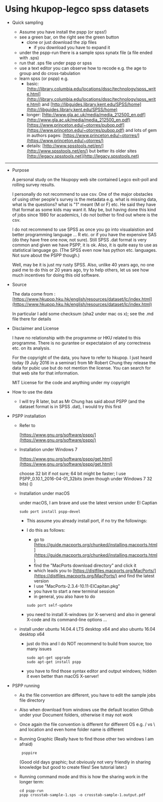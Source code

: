 # Using hkupop-legco spss datasets

* Quick sampling

    - Assume you have install the pspp (or spss!)
    - see a green bar, on the right see the green button
        - clone or just download the zip files
            - if you download you have to expand it
    - under the pspp-run there is a sample spss synatx file (a file ended with .sps)
    - run that .sps file under pspp or spss
    - use a text editor you can observe how to recode e.g. the age to group and do cross-tabulation
    - learn spss (or pspp) e.g. 
        - basic:    [http://library.columbia.edu/locations/dssc/technology/spss_write.html](http://library.columbia.edu/locations/dssc/technology/spss_write.html) and
                    [http://libguides.library.kent.edu/SPSS/home](http://libguides.library.kent.edu/SPSS/home)
        - longer:   [http://www.gla.ac.uk/media/media_212500_en.pdf](http://www.gla.ac.uk/media/media_212500_en.pdf)
                    [https://www.princeton.edu/~otorres/pubop.pdf](https://www.princeton.edu/~otorres/pubop.pdf)
                    and lots of gem in authors pages: [https://www.princeton.edu/~otorres/](https://www.princeton.edu/~otorres/)
        - details:  [http://www.spsstools.net/en/](http://www.spsstools.net/en/)
                    but better its older sites 
                    [http://legacy.spsstools.net](http://legacy.spsstools.net)

------------------------------------------------------------

* Purpose

    A personal study on the hkupopy web site contained Legco exit-poll and rolling survey results.

    I personally do not recommend to use csv.  One of the major obstacles of using other people's survey is the metadata e.g. what is missing data, what is the questions? what is "1" meant (M or F) etc.  He said they have that format as some kids may want it.  May be, but having done this kind of jobs since 1980 for academics, I do not bother to find out where is the csv. 

    I do not recommend to use SPSS as once you go into visualaistion and better programming language ... R etc. or if you have the expensive SAS (do they have free one now, not sure).  Still SPSS .dat format is very common and given we have PSPP, it is ok.  Also, it is quite easy to use as statistical language go.  (The SPSS even now has python etc. languages.  Not sure about the PSPP though.)

    Well, may be it is just my rusty SPSS.  Also, unlike 40 years ago, no one paid me to do this or 20 years ago, try to help others, let us see how much incentives for doing this old software.  

* Source

    The data come from : [https://www.hkupop.hku.hk/english/resources/dataset/lc/index.html](https://www.hkupop.hku.hk/english/resources/dataset/lc/index.html)

    In particular I add some checksum (sha2 under mac os x); see the .md file there for details

* Disclaimer and License

    I have no relationship with the programme or HKU related to this programme.  There is no gurantee or expectataion of any correctness etc. on its analysis.

    For the copyright of the data, you have to refer to hkupop.  I just heard today (9 July 2016 in a seminar) from Mr Robert Chung they release the data for pubic use but do not mention the license.  You can search for that web site for that information.

    MIT License for the code and anything under my copyright

* How to use the data

    -   I will try R later, but as Mr Chung has said about PSPP (and the dataset format is in SPSS .dat), I would try this first

* PSPP installation

    -   Refer to

        [https://www.gnu.org/software/pspp/](https://www.gnu.org/software/pspp/)
		
	-	Installation under Windows 7
	
		[https://www.gnu.org/software/pspp/get.html](https://www.gnu.org/software/pspp/get.html)
		
		choose 32 bit if not sure;  64 bit might be faster; I use PSPP_0.10.1_2016-04-01_32bits (even though under Windows 7 32 bits) ()
		

    -   Installation under macOS

        under macOS, I am brave and use the latest version under El Captian 

        ```
        sudo port install pspp-devel
        ```

        - This assume you already install port, if no try the followings:
        - I do this as follows: 
            - go to [https://guide.macports.org/chunked/installing.macports.html](https://guide.macports.org/chunked/installing.macports.html)
            - find the "MacPorts download directory" and click it
            - which leads you to [https://distfiles.macports.org/MacPorts/](https://distfiles.macports.org/MacPorts/) and find the latest version
            - I use "MacPorts-2.3.4-10.11-ElCapitan.pkg"
            - you have to start a new terminal session
            - in general, you also have to do

            ```
            sudo port self-update
            ```

        - you need to install X-windows (or X-servers) and also in general X-code and its command-line options ...

    -   install under ubuntu 14.04.4 LTS desktop x64 and also ubuntu 16.04 desktop x64

		- just do this and I do NOT recommend to build from source; too many issues
	
			```
			sudo apt-get upgrade
			sudo apt-get install pspp
			```
		
		- you have to find those syntax editor and output windows; 
			hidden it even better than macOS X-server!
	
* PSPP running	

    -   As the file convention are different, you have to edit the sample jobs file directory
	
	-	Also when download from windows use the default location Github under your Document folders, otherwise it may not work
	
	-	Once again the file convention is different for different OS e.g. / vs \ and location and even home folder name is different

    -   Running Graphic (Really have to find those other two windows I am afraid)

        ```
         psppire
        ```

         (Good old days graphic; but obviously not very friendly in sharing knowledge but good to create files! See tutorial later.)

    -   Running command mode and this is how the sharing work in the longer term:

        ```
        cd pspp-run
        pspp crosstab-sample-1.sps -o crosstab-sample-1.output.pdf
    
        ```

        



